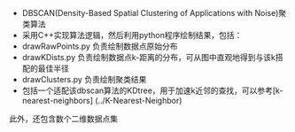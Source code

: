 
  * DBSCAN(Density-Based Spatial Clustering of Applications with Noise)聚类算法
   * 采用C++实现算法逻辑，然后利用python程序绘制结果，包括：
   * drawRawPoints.py 负责绘制数据点原始分布
   * drawKDists.py 负责绘制数据点k-距离的分布，可从图中直观地得到与该k搭配的最佳半径
   * drawClusters.py 负责绘制聚类结果
   * 包括一个适配该dbscan算法的KDtree，用于加速k近邻的查找，可以参考[k-nearest-neighbors] (../K-Nearest-Neighbor)

  此外，还包含数个二维数据点集